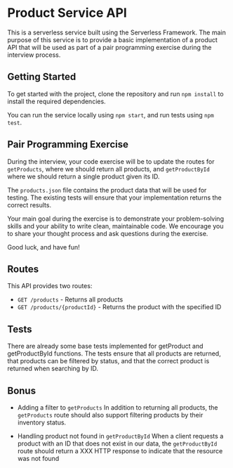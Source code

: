 # Product Service API

This is a serverless service built using the Serverless Framework. The main purpose of this service is to provide a basic implementation of a product API that will be used as part of a pair programming exercise during the interview process.

## Getting Started

To get started with the project, clone the repository and run `npm install` to install the required dependencies.

You can run the service locally using `npm start`, and run tests using `npm test`.

## Pair Programming Exercise

During the interview, your code exercise will be to update the routes for `getProducts`, where we should return all products, and `getProductById` where we should return a single product given its ID.

The `products.json` file contains the product data that will be used for testing. The existing tests will ensure that your implementation returns the correct results.

Your main goal during the exercise is to demonstrate your problem-solving skills and your ability to write clean, maintainable code. We encourage you to share your thought process and ask questions during the exercise.

Good luck, and have fun!

## Routes

This API provides two routes:

- `GET /products` - Returns all products
- `GET /products/{productId}` - Returns the product with the specified ID

## Tests

There are already some base tests implemented for getProduct and getProductById functions. The tests ensure that all products are returned, that products can be filtered by status, and that the correct product is returned when searching by ID.

## Bonus

- Adding a filter to `getProducts`
  In addition to returning all products, the `getProducts` route should also support filtering products by their inventory status.

- Handling product not found in `getProductById`
  When a client requests a product with an ID that does not exist in our data, the `getProductById` route should return a XXX HTTP response to indicate that the resource was not found
